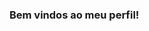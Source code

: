 ### Bem vindos ao meu perfil!

<!--
**ctwrays/ctwrays** is a ✨ _special_ ✨ repository because its `README.md` (this file) appears on your GitHub profile.

Here are some ideas to get you started:

- 🔭 Estudo Alura no CEP
- 😄 Pronouns: Ela/dela
- ⚡ Fun fact: Odeio aranhas
-->
